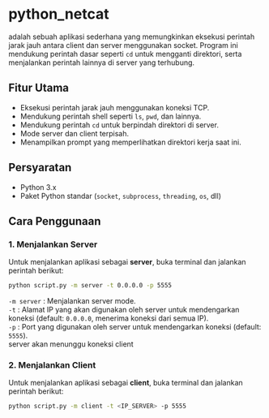 # python_netcat

 adalah sebuah aplikasi sederhana yang memungkinkan eksekusi perintah jarak jauh antara client dan server menggunakan socket. Program ini mendukung perintah dasar seperti `cd` untuk mengganti direktori, serta menjalankan perintah lainnya di server yang terhubung.

## Fitur Utama

- Eksekusi perintah jarak jauh menggunakan koneksi TCP.
- Mendukung perintah shell seperti `ls`, `pwd`, dan lainnya.
- Mendukung perintah `cd` untuk berpindah direktori di server.
- Mode server dan client terpisah.
- Menampilkan prompt yang memperlihatkan direktori kerja saat ini.

## Persyaratan

- Python 3.x
- Paket Python standar (`socket`, `subprocess`, `threading`, `os`, dll)

## Cara Penggunaan

### 1. Menjalankan Server

Untuk menjalankan aplikasi sebagai **server**, buka terminal dan jalankan perintah berikut:

```bash
python script.py -m server -t 0.0.0.0 -p 5555
```
`-m server` : Menjalankan server mode.  
`-t` : Alamat IP yang akan digunakan oleh server untuk mendengarkan koneksi (default: `0.0.0.0`, menerima koneksi dari semua IP).  
`-p` : Port yang digunakan oleh server untuk mendengarkan koneksi (default: `5555`).  
server akan menunggu koneksi client

### 2. Menjalankan Client

Untuk menjalankan aplikasi sebagai **client**, buka terminal dan jalankan perintah berikut:

```bash
python script.py -m client -t <IP_SERVER> -p 5555
```